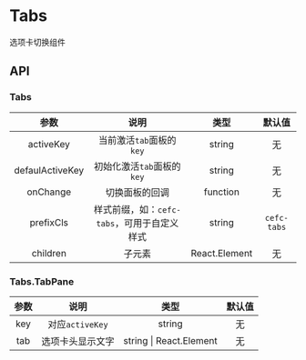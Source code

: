 # Tabs
选项卡切换组件

## API

### Tabs

| 参数       | 说明             |  类型       | 默认值 |
| :---------: | :----------------: | :---------: | :----: |
| activeKey | 当前激活`tab`面板的`key` | string    | 无 |
| defaulActiveKey | 初始化激活`tab`面板的`key` | string    | 无 |
| onChange | 切换面板的回调 | function    | 无 |
| prefixCls | 样式前缀，如：`cefc-tabs`，可用于自定义样式 | string   | `cefc-tabs` |
| children  | 子元素 | React.Element | 无 |

### Tabs.TabPane

| 参数       | 说明             |  类型       | 默认值 |
| :---------: | :----------------: | :---------: | :----: |
| key | 对应`activeKey` | string    | 无 |
| tab | 选项卡头显示文字 | string &#124; React.Element    | 无 |